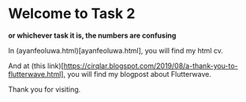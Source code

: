 # Welcome to Task 2
__or whichever task it is, the numbers are confusing__

In (ayanfeoluwa.html)[ayanfeoluwa.html], you will find my html cv.

And at (this link)[https://cirqlar.blogspot.com/2019/08/a-thank-you-to-flutterwave.html], you will find my blogpost about Flutterwave. 

Thank you for visiting.